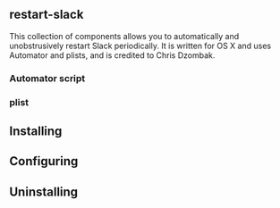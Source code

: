 ## restart-slack

This collection of components allows you to automatically and unobstrusively
restart Slack periodically. It is written for OS X and uses Automator and
plists, and is credited to Chris Dzombak.

### Automator script

### plist

## Installing

## Configuring

## Uninstalling
